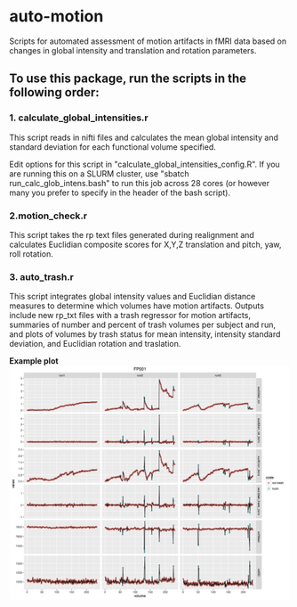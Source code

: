 # auto-motion
Scripts for automated assessment of motion artifacts in fMRI data based on changes in global intensity and translation and rotation parameters.

## To use this package, run the scripts in the following order:
### 1. calculate_global_intensities.r
This script reads in nifti files and calculates the mean global intensity and standard deviation for each functional volume specified.

Edit options for this script in "calculate_global_intensities_config.R". If you are running this on a SLURM cluster, use "sbatch run_calc_glob_intens.bash" to run this job across 28 cores (or however many you prefer to specify in the header of the bash script).

### 2.motion_check.r
This script takes the rp text files generated during realignment and calculates Euclidian composite scores for X,Y,Z translation and pitch, yaw, roll rotation.

### 3. auto_trash.r
This script integrates global intensity values and Euclidian distance measures to determine which volumes have motion artifacts. Outputs include new rp_txt files with a trash regressor for motion artifacts, summaries of number and percent of trash volumes per subject and run, and plots of volumes by trash status for mean intensity, intensity standard deviation, and Euclidian rotation and traslation.

**Example plot**
![plot example](https://github.com/brainhack-eugene/auto-motion/blob/master/plot_example.png)
